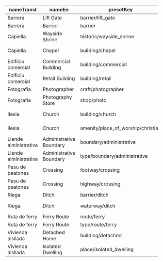 |nameTransl|nameEn|presetKey|searchable|icon|tags0|tags1|tags2|tags3|tags4|geometryArea|geometryLine|geometryPoint|geometryVertex|geometryRelation|
| ------ | ------ | ------ | ------ | ------ | ------ | ------ | ------ | ------ | ------ | ------ | ------ | ------ | ------ | ------ |
|Barrera|Lift Gate|barrier/lift_gate| | |barrier=lift_gate| | | | | | |point|vertex| |
|Barrera|Barrier|barrier| | |barrier=*| | | | |area|line|point|vertex| |
|Capiella|Wayside Shrine|historic/wayside_shrine| | |historic=wayside_shrine| | | | |area| |point|vertex| |
|Capiella|Chapel|building/chapel| |place-of-worship|building=chapel| | | | |area| |point| | |
|Edificiu comercial|Commercial Building|building/commercial| |commercial|building=commercial| | | | |area| |point| | |
|Edificiu comercial|Retail Building|building/retail| |building|building=retail| | | | |area| |point| | |
|Fotografía|Photographer|craft/photographer| |camera|craft=photographer| | | | |area| |point| | |
|Fotografía|Photography Store|shop/photo| |camera|shop=photo| | | | |area| |point| | |
|Ilesia|Church|building/church| |place-of-worship|building=church| | | | |area| |point| | |
|Ilesia|Church|amenity/place_of_worship/christian| |religious-christian|amenity=place_of_worship|religion=christian| | | |area| |point| | |
|Llende alministrativa|Administrative Boundary|boundary/administrative| | |boundary=administrative| | | | | |line| | | |
|Llende alministrativa|Administrative Boundary|type/boundary/administrative| |boundary|type=boundary|boundary=administrative| | | | | | | |relation|
|Pasu de peatones|Crossing|footway/crossing| | |highway=footway|footway=crossing| | | | |line| | | |
|Pasu de peatones|Crossing|highway/crossing| | |highway=crossing| | | | | | | |vertex| |
|Riega|Ditch|barrier/ditch| | |barrier=ditch| | | | |area|line| | | |
|Riega|Ditch|waterway/ditch| |waterway-ditch|waterway=ditch| | | | | |line| | | |
|Ruta de ferry|Ferry Route|route/ferry| |ferry|route=ferry| | | | | |line| | | |
|Ruta de ferry|Ferry Route|type/route/ferry| |route-ferry|type=route|route=ferry| | | | | | | |relation|
|Vivienda aisllada|Detached Home|building/detached| |building|building=detached| | | | |area| |point| | |
|Vivienda aisllada|Isolated Dwelling|place/isolated_dwelling| | |place=isolated_dwelling| | | | |area| |point| | |
